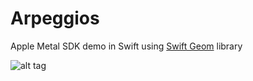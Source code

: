 Arpeggios
=========

Apple Metal SDK demo in Swift using [Swift Geom](http://github.com/noxytrux/SwiftGeom) library

![alt tag](http://noxytrux.github.io/assets/images/Metal2.gif)
